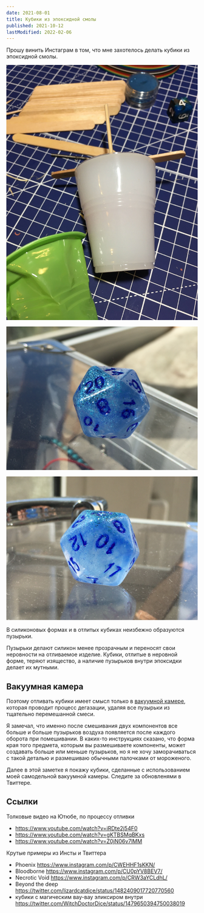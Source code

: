 ```yaml
---
date: 2021-08-01
title: Кубики из эпоксидной смолы
published: 2021-10-12
lastModified: 2022-02-06
---
```


Прошу винить Инстаграм в том, что мне захотелось делать кубики из эпоксидной смолы.

![форма](./resin_dice_mold.jpg)

![мой первый кубик](./first_dice_1.jpg)

![другой ракурс](./first_dice_2.jpg)

В силиконовых формах и в отлитых кубиках неизбежно образуются пузырьки. 

Пузырьки делают силикон менее прозрачным и переносят свои неровности на отливаемое изделие. 
Кубики, отлитые в неровной форме, теряют изящество, а наличие пузырьков внутри эпоксидки делает их мутными. 

## Вакуумная камера

Поэтому отливать кубики имеет смысл только в [вакуумной камере](/make/vacuum-camera), которая проводит процесс дегазации, удаляя все пузырьки из тщательно перемешанной смеси. 

Я замечал, что именно после смешивания двух компонентов все больше и больше пузырьков воздуха появляется после каждого оборота при помешивании. 
В каких-то инструкциях сказано, что форма края того предмета, которым вы размешиваете компоненты, может создавать больше или меньше пузырьков, но я не хочу заморачиваться с такой деталью и размешиваю обычными палочками от мороженого.

Далее в этой заметке я покажу кубики, сделанные с использованием моей самодельной вакуумной камеры. Следите за обновленями в Твиттере.

## Ссылки

Толковые видео на Ютюбе, по процессу отливки

 - https://www.youtube.com/watch?v=iRDte2j54F0
 - https://www.youtube.com/watch?v=gKTBSMqBKxs
 - https://www.youtube.com/watch?v=Z0jN06v7lMM

 Крутые примеры из Инсты и Твиттера

 - Phoenix https://www.instagram.com/p/CWEHHF1sKKN/
 - Bloodborne https://www.instagram.com/p/CU0pYV8BEV7/
 - Necrotic Void https://www.instagram.com/p/CRW3aYCLdhL/
 - Beyond the deep https://twitter.com/lizardcatdice/status/1482409017720770560
 - кубики с магическим вау-вау эликсиром внутри https://twitter.com/WitchDoctorDice/status/1479650394750038019